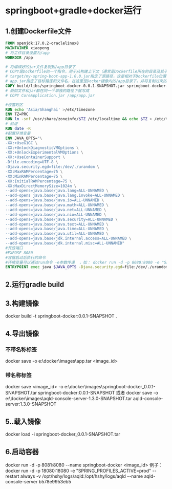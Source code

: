 # springboot+gradle+docker运行
##  1.创建Dockerfile文件
```dockerfile
FROM openjdk:17.0.2-oraclelinux8
MAINTAINER xiaopeng
# 将工作目录设置为/app
WORKDIR /app

# 将编译好的jar文件复制到/app目录下
# COPY是Dockerfile的一个指令，用于从构建上下文（通常是Dockerfile所在的目录及其子目录）复制文件或目录到Docker镜像中。
# target/my-spring-boot-app-1.0.0.jar指定了源路径，这是相对于Dockerfile位置的路径。在这个例子中，它指的是构建Spring Boot应用后生成的jar文件的路径。这个文件在构建Docker镜像之前必须存在于该路径下。
# app.jar指定了目标路径和文件名，在这里是Docker镜像内的/app目录下，并将复制过来的文件重命名为app.jar。如果目标路径不存在，Docker会自动创建这个目录。
COPY build/libs/springboot-docker-0.0.1-SNAPSHOT.jar springboot-docker.jar
# 假如文件和jar都在同一个单独的路径下就写成
# COPY CoreApplication.jar /app/app.jar

#设置时区
RUN echo 'Asia/Shanghai' >/etc/timezone
ENV TZ=PRC
RUN ln -snf /usr/share/zoneinfo/$TZ /etc/localtime && echo $TZ > /etc/timezone
# 验证
RUN date -R
#配置环境变量
ENV JAVA_OPTS="\
-XX:+UseG1GC \
-XX:+UnlockDiagnosticVMOptions \
-XX:+UnlockExperimentalVMOptions \
-XX:+UseContainerSupport \
-Dfile.encoding=UTF-8 \
-Djava.security.egd=file:/dev/./urandom \
-XX:MaxRAMPercentage=75 \
-XX:MinRAMPercentage=75 \
-XX:InitialRAMPercentage=75 \
-XX:MaxDirectMemorySize=1024m \
--add-opens=java.base/java.lang=ALL-UNNAMED \
--add-opens java.base/java.lang.invoke=ALL-UNNAMED \
--add-opens=java.base/java.io=ALL-UNNAMED \
--add-opens=java.base/java.math=ALL-UNNAMED \
--add-opens=java.base/java.net=ALL-UNNAMED \
--add-opens=java.base/java.nio=ALL-UNNAMED \
--add-opens=java.base/java.security=ALL-UNNAMED \
--add-opens=java.base/java.text=ALL-UNNAMED \
--add-opens=java.base/java.time=ALL-UNNAMED \
--add-opens=java.base/java.util=ALL-UNNAMED \
--add-opens=java.base/jdk.internal.access=ALL-UNNAMED \
--add-opens=java.base/jdk.internal.misc=ALL-UNNAMED"
#开放端口
#EXPOSE 8080
#容器启动后执行的命令
#环境变量可以通过run命令 -e参数传递  ，如： docker run -d -p 8080:8080 -e "SPRING_PROFILES_ACTIVE=dev" --name rest-app-schedule-api dockerImage:latest
ENTRYPOINT exec java $JAVA_OPTS -Djava.security.egd=file:/dev/./urandom -jar /app/springboot-docker.jar


```
##  2.运行gradle build
## 3.构建镜像
docker build -t springboot-docker:0.0.1-SNAPSHOT .


## 4.导出镜像
### 不带名称标签
docker save -o   e:\docker\images\app.tar <image_id>
### 带名称标签
docker save  <image_id> -o e:\docker\images\springboot-docker_0.0.1-SNAPSHOT.tar springboot-docker:0.0.1-SNAPSHOT
或者
docker save  -o e:\docker\images\aqld-console-server-1.3.0-SNAPSHOT.tar aqld-console-server:1.3.0-SNAPSHOT

## 5..载入镜像
docker load -i springboot-docker_0.0.1-SNAPSHOT.tar 

## 6.启动容器
docker run -d -p 8081:8080 --name springboot-docker <image_id>
例子：
docker run -d -p 18080:18080  -e "SPRING_PROFILES_ACTIVE=prod"  --restart always -v /opt/hshy/logs/aqld:/opt/hshy/logs/aqld  --name aqld-console-server b578e9953eb5

